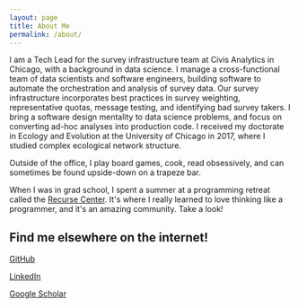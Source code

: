 ```yaml
---
layout: page
title: About Me
permalink: /about/
---
```


I am a Tech Lead for the survey infrastructure team at Civis Analytics
in Chicago, with a background in data science. I manage a
cross-functional team of data scientists and software engineers,
building software to automate the orchestration and analysis of survey
data. Our survey infrastructure incorporates best practices in survey
weighting, representative quotas, message testing, and identifying bad
survey takers. I bring a software design mentality to
data science problems, and focus on converting ad-hoc analyses into
production code. I received my doctorate in Ecology and Evolution at the
University of Chicago in 2017, where I studied complex ecological
network structure.

Outside of the office, I play board games, cook, read
obsessively, and can sometimes be found upside-down on a trapeze bar.

When I was in grad school, I spent a summer at a programming retreat
called the [Recurse Center](https://www.recurse.com/). It's where I
really learned to love thinking like a programmer, and it's an amazing
community. Take a look!

## Find me elsewhere on the internet!
[GitHub](https://github.com/esander91)


[LinkedIn](https://www.linkedin.com/profile/view?id=AAIAAApzv2UBCpUqH-gYsrWn46LuuUACmurwpCE&trk=nav_responsive_tab_profile)


[Google Scholar](https://scholar.google.com/citations?user=8nKpCBYAAAAJ&hl=en&oi=sra)

